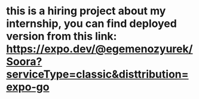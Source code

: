 # this is a hiring project about my internship, you can find deployed version from this link: https://expo.dev/@egemenozyurek/Soora?serviceType=classic&disttribution=expo-go

